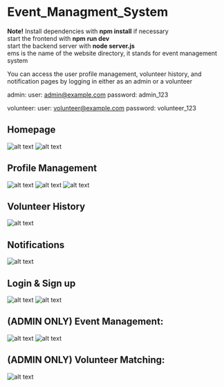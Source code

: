 # Event_Managment_System
**Note!** 
Install dependencies with **npm install** if necessary <br>
start the frontend with **npm run dev** <br>
start the backend server with **node server.js** <br>
ems is the name of the website directory, it stands for event management system

You can access the user profile management, volunteer history, and notification pages by logging in either as an admin or a volunteer

admin: user: admin@example.com password: admin_123

volunteer: user: volunteer@example.com password: volunteer_123

## Homepage

![alt text](https://github.com/2ndplan3t/Event_Managment_System/blob/main/screenshots/homepage1.png?raw=true)
![alt text](https://github.com/2ndplan3t/Event_Managment_System/blob/main/screenshots/homepage2.png?raw=true)

## Profile Management

![alt text](https://github.com/2ndplan3t/Event_Managment_System/blob/main/screenshots/profilemanagement2.png?raw=true)
![alt text](https://github.com/2ndplan3t/Event_Managment_System/blob/main/screenshots/profilemanagement1.png?raw=true)
![alt text](https://github.com/2ndplan3t/Event_Managment_System/blob/main/screenshots/profilemanagement3.png?raw=true)

## Volunteer History

![alt text](https://github.com/2ndplan3t/Event_Managment_System/blob/main/screenshots/volunteerhistory.png?raw=true)

## Notifications 
![alt text](https://github.com/2ndplan3t/Event_Managment_System/blob/main/screenshots/notifications.png?raw=true)

## Login & Sign up
![alt text](https://github.com/2ndplan3t/Event_Managment_System/blob/main/screenshots/login.png?raw=true)
![alt text](https://github.com/2ndplan3t/Event_Managment_System/blob/main/screenshots/signup.png?raw=true)

## (ADMIN ONLY) Event Management:
![alt text](https://github.com/2ndplan3t/Event_Managment_System/blob/main/screenshots/admin%20event%20management1.png?raw=true)
![alt text](https://github.com/2ndplan3t/Event_Managment_System/blob/main/screenshots/admin%20event%20management2.png?raw=true)

## (ADMIN ONLY) Volunteer Matching:
![alt text](https://github.com/2ndplan3t/Event_Managment_System/blob/main/screenshots/volunteermatch.png?raw=true)
